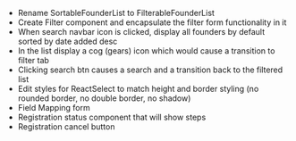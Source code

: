 - Rename SortableFounderList to FilterableFounderList
- Create Filter component and encapsulate the filter form functionality in it
- When search navbar icon is clicked, display all founders by default sorted by date added desc
- In the list display a cog (gears) icon which would cause a transition to filter tab
- Clicking search btn causes a search and a transition back to the filtered list
- Edit styles for ReactSelect to match height and border styling (no rounded border, no double border, no shadow)
- Field Mapping form
- Registration status component that will show steps
- Registration cancel button

